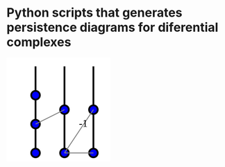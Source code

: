 # Python scripts that generates persistence diagrams for diferential complexes

![Name of the image](draw.svg)
